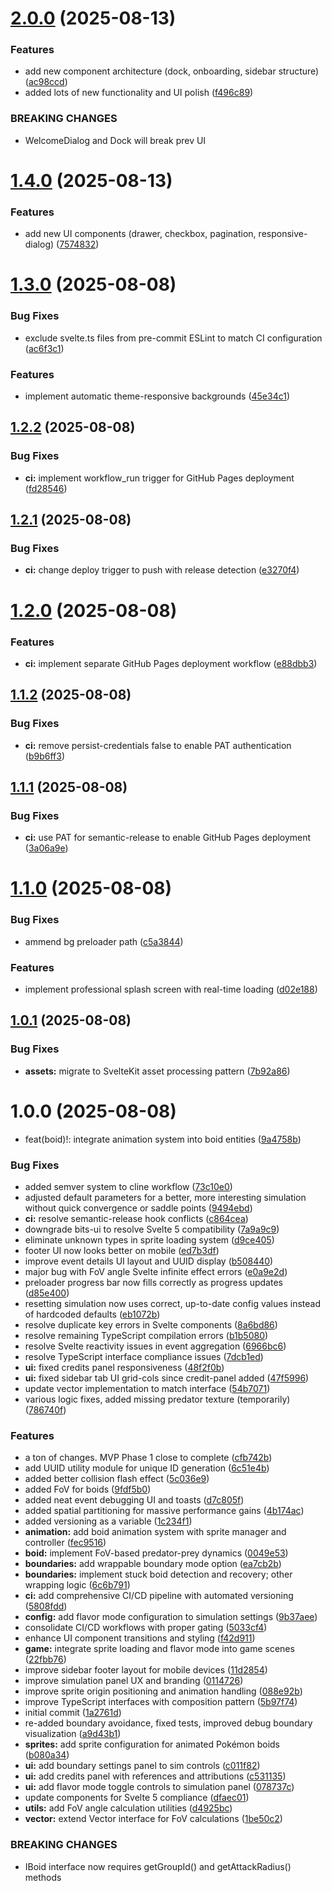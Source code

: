 # [2.0.0](https://github.com/desaianand1/PokeBoids/compare/v1.4.0...v2.0.0) (2025-08-13)


### Features

* add new component architecture (dock, onboarding, sidebar structure) ([ac98ccd](https://github.com/desaianand1/PokeBoids/commit/ac98ccde0d4f1bd057eecc7efeb4cea9aa2c82a4))
* added lots of new functionality and UI polish ([f496c89](https://github.com/desaianand1/PokeBoids/commit/f496c894ad7d2af339b773e4da5b1e6948a030f8))


### BREAKING CHANGES

* WelcomeDialog and Dock will break prev UI

# [1.4.0](https://github.com/desaianand1/PokeBoids/compare/v1.3.0...v1.4.0) (2025-08-13)


### Features

* add new UI components (drawer, checkbox, pagination, responsive-dialog) ([7574832](https://github.com/desaianand1/PokeBoids/commit/7574832c2987ac2a6e6b8d39a4de340a438eb66d))

# [1.3.0](https://github.com/desaianand1/PokeBoids/compare/v1.2.2...v1.3.0) (2025-08-08)

### Bug Fixes

- exclude svelte.ts files from pre-commit ESLint to match CI configuration ([ac6f3c1](https://github.com/desaianand1/PokeBoids/commit/ac6f3c1310f759538927c1ffbb47b576ef3a0c9e))

### Features

- implement automatic theme-responsive backgrounds ([45e34c1](https://github.com/desaianand1/PokeBoids/commit/45e34c1ed95b3a132942109173843a7c27a9ab38))

## [1.2.2](https://github.com/desaianand1/PokeBoids/compare/v1.2.1...v1.2.2) (2025-08-08)

### Bug Fixes

- **ci:** implement workflow_run trigger for GitHub Pages deployment ([fd28546](https://github.com/desaianand1/PokeBoids/commit/fd285465afef2c5e05d6b3c1f7e53cd011dcc58c))

## [1.2.1](https://github.com/desaianand1/PokeBoids/compare/v1.2.0...v1.2.1) (2025-08-08)

### Bug Fixes

- **ci:** change deploy trigger to push with release detection ([e3270f4](https://github.com/desaianand1/PokeBoids/commit/e3270f41179cb5ada6a3012d53f017cfc31526f2))

# [1.2.0](https://github.com/desaianand1/PokeBoids/compare/v1.1.2...v1.2.0) (2025-08-08)

### Features

- **ci:** implement separate GitHub Pages deployment workflow ([e88dbb3](https://github.com/desaianand1/PokeBoids/commit/e88dbb3950fe2c9415775b9217d2713deaa43195))

## [1.1.2](https://github.com/desaianand1/PokeBoids/compare/v1.1.1...v1.1.2) (2025-08-08)

### Bug Fixes

- **ci:** remove persist-credentials false to enable PAT authentication ([b9b6ff3](https://github.com/desaianand1/PokeBoids/commit/b9b6ff300b660bae0184b377085814a22cb4ad5c))

## [1.1.1](https://github.com/desaianand1/PokeBoids/compare/v1.1.0...v1.1.1) (2025-08-08)

### Bug Fixes

- **ci:** use PAT for semantic-release to enable GitHub Pages deployment ([3a06a9e](https://github.com/desaianand1/PokeBoids/commit/3a06a9e130464655ce87b93100610023605c9857))

# [1.1.0](https://github.com/desaianand1/PokeBoids/compare/v1.0.1...v1.1.0) (2025-08-08)

### Bug Fixes

- ammend bg preloader path ([c5a3844](https://github.com/desaianand1/PokeBoids/commit/c5a3844e1a7323ccb81e048c94af0232504e41ea))

### Features

- implement professional splash screen with real-time loading ([d02e188](https://github.com/desaianand1/PokeBoids/commit/d02e1888222bf05fa8490b17e0c9c30aa1559822))

## [1.0.1](https://github.com/desaianand1/PokeBoids/compare/v1.0.0...v1.0.1) (2025-08-08)

### Bug Fixes

- **assets:** migrate to SvelteKit asset processing pattern ([7b92a86](https://github.com/desaianand1/PokeBoids/commit/7b92a868cce6012c716dcc44c426784c0a12d399))

# 1.0.0 (2025-08-08)

- feat(boid)!: integrate animation system into boid entities ([9a4758b](https://github.com/desaianand1/PokeBoids/commit/9a4758b945d701c3381666fc63d0d0aae8a6b8ab))

### Bug Fixes

- added semver system to cline workflow ([73c10e0](https://github.com/desaianand1/PokeBoids/commit/73c10e0868c240a3bd9002fb6e44ce579848f8b9))
- adjusted default parameters for a better, more interesting simulation without quick convergence or saddle points ([9494ebd](https://github.com/desaianand1/PokeBoids/commit/9494ebd53f4d37942cc692c7bb2b1b869c40ff06))
- **ci:** resolve semantic-release hook conflicts ([c864cea](https://github.com/desaianand1/PokeBoids/commit/c864ceae5bb5f42dfb0f08f4914b442acaad357b))
- downgrade bits-ui to resolve Svelte 5 compatibility ([7a9a9c9](https://github.com/desaianand1/PokeBoids/commit/7a9a9c9b4f49f7c57804f7dc32769b1ed17b9671))
- eliminate unknown types in sprite loading system ([d9ce405](https://github.com/desaianand1/PokeBoids/commit/d9ce4053e1409f53f87de6d2012b376fcd5f5c1e))
- footer UI now looks better on mobile ([ed7b3df](https://github.com/desaianand1/PokeBoids/commit/ed7b3dfaea17bd27e57b07dc736ae95a486c2905))
- improve event details UI layout and UUID display ([b508440](https://github.com/desaianand1/PokeBoids/commit/b508440f77d98fea430cdf89e98a7b866202d9a1))
- major bug with FoV angle Svelte infinite effect errors ([e0a9e2d](https://github.com/desaianand1/PokeBoids/commit/e0a9e2ddb44aba202a7e1db9e985b9adb4b10e9c))
- preloader progress bar now fills correctly as progress updates ([d85e400](https://github.com/desaianand1/PokeBoids/commit/d85e400565eb1baef7cfd6e2613a7b7763b5ba25))
- resetting simulation now uses correct, up-to-date config values instead of hardcoded defaults ([eb1072b](https://github.com/desaianand1/PokeBoids/commit/eb1072b7725780cca7f85e0e251da597cc15098f))
- resolve duplicate key errors in Svelte components ([8a6bd86](https://github.com/desaianand1/PokeBoids/commit/8a6bd86bd58d515a4d3ec8be6491f61bc811a5e0))
- resolve remaining TypeScript compilation errors ([b1b5080](https://github.com/desaianand1/PokeBoids/commit/b1b5080bfe94b3f40ba807ab4524c40cf0884648))
- resolve Svelte reactivity issues in event aggregation ([6966bc6](https://github.com/desaianand1/PokeBoids/commit/6966bc683fae972eddf46466046889ada5608f95))
- resolve TypeScript interface compliance issues ([7dcb1ed](https://github.com/desaianand1/PokeBoids/commit/7dcb1ed1a98b4b7c8cac728c1956bc396d6042c4))
- **ui:** fixed credits panel responsiveness ([48f2f0b](https://github.com/desaianand1/PokeBoids/commit/48f2f0ba2f683f9cbc2bdde45a63fbafbd671da3))
- **ui:** fixed sidebar tab UI grid-cols since credit-panel added ([47f5996](https://github.com/desaianand1/PokeBoids/commit/47f59969d2ed3f7ebe2d05b6760c746717da7aa0))
- update vector implementation to match interface ([54b7071](https://github.com/desaianand1/PokeBoids/commit/54b7071029090313e3e55d1557da0e66d6cd9ef5))
- various logic fixes, added missing predator texture (temporarily) ([786740f](https://github.com/desaianand1/PokeBoids/commit/786740f424438421f7c9c6231dd82338818a81fe))

### Features

- a ton of changes. MVP Phase 1 close to complete ([cfb742b](https://github.com/desaianand1/PokeBoids/commit/cfb742b640b824a11b79397cf3ea3ea16e4a3392))
- add UUID utility module for unique ID generation ([6c51e4b](https://github.com/desaianand1/PokeBoids/commit/6c51e4b86fcb7e66b2bba4f9b86d31bd69904336))
- added better collision flash effect ([5c036e9](https://github.com/desaianand1/PokeBoids/commit/5c036e9e95c59a45c6323dc94064fdcb43123b14))
- added FoV for boids ([9fdf5b0](https://github.com/desaianand1/PokeBoids/commit/9fdf5b0171b33ba049eaef52cf124557ac0df02a))
- added neat event debugging UI and toasts ([d7c805f](https://github.com/desaianand1/PokeBoids/commit/d7c805fa1d7a35243ed65ea8c98292bcc74f52d6))
- added spatial partitioning for massive performance gains ([4b174ac](https://github.com/desaianand1/PokeBoids/commit/4b174acdbc9ed5724d86e0f936470de2ebc4fc14))
- added versioning as a variable ([1c234f1](https://github.com/desaianand1/PokeBoids/commit/1c234f11e261558b7e226bca8500f6e8d8a5e362))
- **animation:** add boid animation system with sprite manager and controller ([fec9516](https://github.com/desaianand1/PokeBoids/commit/fec9516cdfd01c78002f4810adf407eab34683f2))
- **boid:** implement FoV-based predator-prey dynamics ([0049e53](https://github.com/desaianand1/PokeBoids/commit/0049e539f4bff72f175555f85c5cb1bb3019e508))
- **boundaries:** add wrappable boundary mode option ([ea7cb2b](https://github.com/desaianand1/PokeBoids/commit/ea7cb2b753005a842f69450f27df53cd128289ff))
- **boundaries:** implement stuck boid detection and recovery; other wrapping logic ([6c6b791](https://github.com/desaianand1/PokeBoids/commit/6c6b791a3528aea367295d8d6768ba09ecde62ee))
- **ci:** add comprehensive CI/CD pipeline with automated versioning ([5808fdd](https://github.com/desaianand1/PokeBoids/commit/5808fdd68a4b3663893886fe3f6cc706b5ad0675))
- **config:** add flavor mode configuration to simulation settings ([9b37aee](https://github.com/desaianand1/PokeBoids/commit/9b37aee52c1c3eeaf267e5b76795e94f2c9f0bc5))
- consolidate CI/CD workflows with proper gating ([5033cf4](https://github.com/desaianand1/PokeBoids/commit/5033cf473d33e81b731b584af74ee72bcbf93ad2))
- enhance UI component transitions and styling ([f42d911](https://github.com/desaianand1/PokeBoids/commit/f42d91140932f7eb68bdad9513fe679a388b6557))
- **game:** integrate sprite loading and flavor mode into game scenes ([22fbb76](https://github.com/desaianand1/PokeBoids/commit/22fbb76613f2e7863b576e61da41957c21a017b4))
- improve sidebar footer layout for mobile devices ([11d2854](https://github.com/desaianand1/PokeBoids/commit/11d2854df5a772865c37c14d571fdacd461eb9b0))
- improve simulation panel UX and branding ([0114726](https://github.com/desaianand1/PokeBoids/commit/0114726ea57b1eb0dba621f6ddeb64e9e5a51cf6))
- improve sprite origin positioning and animation handling ([088e92b](https://github.com/desaianand1/PokeBoids/commit/088e92beb4df792e47b2c53bd69351d65a7c1397))
- improve TypeScript interfaces with composition pattern ([5b97f74](https://github.com/desaianand1/PokeBoids/commit/5b97f74e270c3ab87237ddc783b6979a651d76a5))
- initial commit ([1a2761d](https://github.com/desaianand1/PokeBoids/commit/1a2761d495ad23029311e396925c5ff9309d9b15))
- re-added boundary avoidance, fixed tests, improved debug boundary visualization ([a9d43b1](https://github.com/desaianand1/PokeBoids/commit/a9d43b16832a9f1a785a94832c355909c9585a91))
- **sprites:** add sprite configuration for animated Pokémon boids ([b080a34](https://github.com/desaianand1/PokeBoids/commit/b080a343ff3c1bc66cfbae3333ec9e4e8e4afd15))
- **ui:** add boundary settings panel to sim controls ([c011f82](https://github.com/desaianand1/PokeBoids/commit/c011f8251b5e88bb637ddb5c61ec34d461129147))
- **ui:** add credits panel with references and attributions ([c531135](https://github.com/desaianand1/PokeBoids/commit/c5311359c03283a307d4189220d8eaacfc69d088))
- **ui:** add flavor mode toggle controls to simulation panel ([078737c](https://github.com/desaianand1/PokeBoids/commit/078737c592cbc7a0a0f2ebbc260ab0471a78737b))
- update components for Svelte 5 compliance ([dfaec01](https://github.com/desaianand1/PokeBoids/commit/dfaec01c34600e65446b985b1daf19830fe9d87a))
- **utils:** add FoV angle calculation utilities ([d4925bc](https://github.com/desaianand1/PokeBoids/commit/d4925bcca8cdfa6715b205f304515bdafba37bde))
- **vector:** extend Vector interface for FoV calculations ([1be50c2](https://github.com/desaianand1/PokeBoids/commit/1be50c2c02e789e1b2f4541f13bbad1396842040))

### BREAKING CHANGES

- IBoid interface now requires getGroupId() and getAttackRadius() methods

